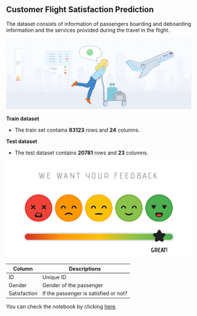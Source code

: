 ## Customer Flight Satisfaction Prediction
The dataset consists of information of passengers boarding and deboarding information and the services provided during the travel in the flight.

![enter image description here](https://github.com/amitkharche/Customer-Flight-Satisfaction-Prediction-Amit-Kharche/blob/main/Airline%20satisfaction%20Image1.png?raw=true)

**Train dataset**

- The train set contains **83123** rows and **24** columns.

**Test dataset**

- The test dataset contains **20781** rows and **23** columns.

![enter image description here](https://github.com/amitkharche/Customer-Flight-Satisfaction-Prediction-Amit-Kharche/blob/main/Image2.png?raw=true)

|Column	|Descriptions  |
|--|--|
ID| Unique ID  |
Gender| Gender of the passenger  |
Satisfaction| If the passenger is satisfied or not?  |

You can check the notebook by clicking [here](https://github.com/amitkharche/Customer-Flight-Satisfaction-Prediction-Amit-Kharche/blob/main/Flight%20Passenger%20Satisfaction%20Prediction.ipynb).
